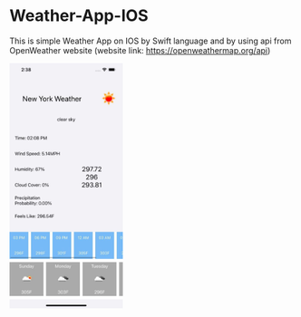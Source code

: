 # Weather-App-IOS

This is simple Weather App on IOS by Swift language and by using api from OpenWeather website (website link: https://openweathermap.org/api)

<img src="home page.jpg" data-canonical-src="home page.jpg" width="200"/>

